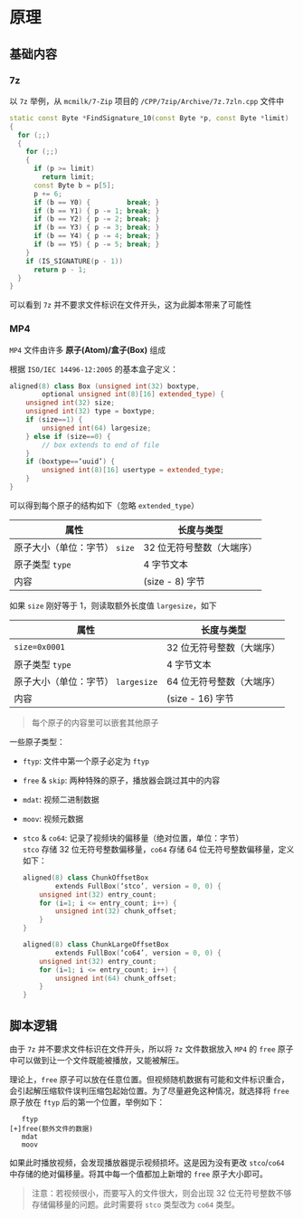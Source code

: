 # 原理

## 基础内容

### 7z

以 `7z` 举例，从 `mcmilk/7-Zip` 项目的 `/CPP/7zip/Archive/7z.7zln.cpp` 文件中
```C++
static const Byte *FindSignature_10(const Byte *p, const Byte *limit)
{
  for (;;)
  {
    for (;;)
    {
      if (p >= limit)
        return limit;
      const Byte b = p[5];
      p += 6;
      if (b == Y0) {         break; }
      if (b == Y1) { p -= 1; break; }
      if (b == Y2) { p -= 2; break; }
      if (b == Y3) { p -= 3; break; }
      if (b == Y4) { p -= 4; break; }
      if (b == Y5) { p -= 5; break; }
    }
    if (IS_SIGNATURE(p - 1))
      return p - 1;
  }
}
```

可以看到 `7z` 并不要求文件标识在文件开头，这为此脚本带来了可能性

### MP4

`MP4` 文件由许多 **原子(Atom)/盒子(Box)** 组成

根据 `ISO/IEC 14496-12:2005` 的基本盒子定义：

```c++
aligned(8) class Box (unsigned int(32) boxtype,
        optional unsigned int(8)[16] extended_type) {
    unsigned int(32) size;
    unsigned int(32) type = boxtype;
    if (size==1) {
        unsigned int(64) largesize;
    } else if (size==0) {
        // box extends to end of file
    }
    if (boxtype==‘uuid’) {
        unsigned int(8)[16] usertype = extended_type;
    }
}
```

可以得到每个原子的结构如下（忽略 `extended_type`）

| 属性 | 长度与类型 |
| --- | --- |
| 原子大小（单位：字节） `size` | 32 位无符号整数（大端序） |
| 原子类型 `type` | 4 字节文本 |
| 内容 | (size - 8) 字节 |

如果 `size` 刚好等于 1，则读取额外长度值 `largesize`，如下

| 属性 | 长度与类型 |
| --- | --- |
| `size=0x0001` | 32 位无符号整数（大端序） |
| 原子类型 `type` | 4 字节文本 |
| 原子大小（单位：字节） `largesize` | 64 位无符号整数（大端序） |
| 内容 | (size - 16) 字节 |

> 每个原子的内容里可以嵌套其他原子

一些原子类型：

- `ftyp`: 文件中第一个原子必定为 `ftyp`

- `free` & `skip`: 两种特殊的原子，播放器会跳过其中的内容

- `mdat`: 视频二进制数据

- `moov`: 视频元数据

- `stco` & `co64`: 记录了视频块的偏移量（绝对位置，单位：字节）\
  `stco` 存储 32 位无符号整数偏移量，`co64` 存储 64 位无符号整数偏移量，定义如下：
  
  ```cpp
  aligned(8) class ChunkOffsetBox
          extends FullBox(‘stco’, version = 0, 0) {
      unsigned int(32) entry_count;
      for (i=1; i <= entry_count; i++) {
          unsigned int(32) chunk_offset;
      }
  }
  
  aligned(8) class ChunkLargeOffsetBox
          extends FullBox(‘co64’, version = 0, 0) {
      unsigned int(32) entry_count;
      for (i=1; i <= entry_count; i++) {
          unsigned int(64) chunk_offset;
      }
  }
  ```
  

## 脚本逻辑

由于 `7z` 并不要求文件标识在文件开头，所以将 `7z` 文件数据放入 `MP4` 的 `free` 原子中可以做到让一个文件既能被播放，又能被解压。

理论上，`free` 原子可以放在任意位置。但视频随机数据有可能和文件标识重合，会引起解压缩软件误判压缩包起始位置。为了尽量避免这种情况，就选择将 `free` 原子放在 `ftyp` 后的第一个位置，举例如下：

```
   ftyp
[+]free(额外文件的数据)
   mdat
   moov
```

如果此时播放视频，会发现播放器提示视频损坏。这是因为没有更改 `stco`/`co64` 中存储的绝对偏移量。将其中每一个值都加上新增的 `free` 原子大小即可。

> 注意：若视频很小，而要写入的文件很大，则会出现 32 位无符号整数不够存储偏移量的问题。此时需要将 `stco` 类型改为 `co64` 类型。
